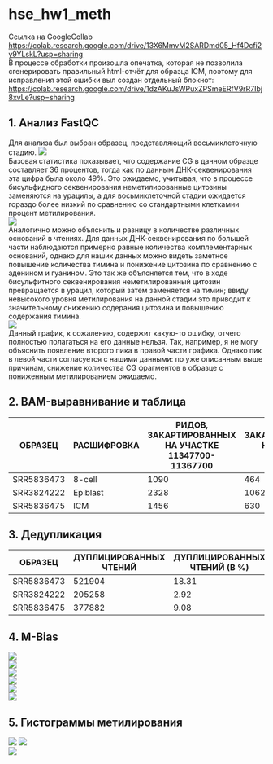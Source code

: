 # hse_hw1_meth  
Cсылка на GoogleCollab https://colab.research.google.com/drive/13X6MmvM2SARDmd05_Hf4Dcfi2y9YLskL?usp=sharing  
В процессе обработки произошла опечатка, которая не позволила сгенерировать правильный html-отчёт для образца ICM, поэтому для исправления этой ошибки выл создан отдельный блокнот: https://colab.research.google.com/drive/1dzAKuJsWPuxZPSmeERfV9rR7Ibj8xvLe?usp=sharing
## 1. Анализ FastQC  
Для анализа был выбран образец, представляющий восьмиклеточную стадию.
![](data/BaseStats.png)  
Базовая статистика показывает, что содержание CG в данном образце составляет 36 процентов, тогда как по данным ДНК-секвенирования эта цифра была около 49%. Это ожидаемо, учитывая, что в процессе бисульфидного секвенирования неметилированные цитозины заменяются на урацилы, а для восьмиклеточной стадии ожидается гораздо более низкий по сравнению со стандартными клеткамии процент метилирования.  
![](data/Bases.png)  
Аналогично можно объяснить и разницу в количестве различных оснований в чтениях. Для данных ДНК-секвенирования по большей части наблюдаются примерно равные количества комплементарных оснований, однако для наших данных можно видеть заметное повышение количества тимина и понижение цитозина по сравнению с аденином и гуанином. Это так же объясняется тем, что в ходе бисульфитного секвенирования неметилированный цитозин превращается в урацил, который затем заменяется на тимин; ввиду невысокого уровня метилирования на данной стадии это приводит к значительному снижению содерания цитозина и повышению содержания тимина.  
![](data/CGcontent.png)  
Данный график, к сожалению, содержит какую-то ошибку, отчего полностью полагаться на его данные нельзя. Так, например, я не могу объяснить появление второго пика в правой части графика. Однако пик в левой части согласуется с нашими данными: по уже описанным выше причинам, снижение количества CG фрагментов в образце с пониженным метилированием ожидаемо.   
  
## 2. BAM-выравнивание и таблица
ОБРАЗЕЦ | РАСШИФРОВКА | РИДОВ, ЗАКАРТИРОВАННЫХ НА УЧАСТКЕ 11347700-11367700 | РИДОВ, ЗАКАРТИРОВАННЫХ НА УЧАСТКЕ 40185800-40195800  
---- | ----- | ----- | -----  
SRR5836473 | 8-cell | 1090 | 464  
SRR3824222 | Epiblast | 2328 | 1062  
SRR5836475 | ICM | 1456 | 630  
## 3. Дедупликация  
ОБРАЗЕЦ | ДУПЛИЦИРОВАННЫХ ЧТЕНИЙ | ДУПЛИЦИРОВАННЫХ ЧТЕНИЙ (В %)  
---- | ----- | -----
SRR5836473 | 521904 | 18.31  
SRR3824222 | 205258 | 2.92  
SRR5836475 | 377882 | 9.08  
## 4. M-Bias  
![](data/8cellM-bias.png)  
![](data/8cellM-bias2.png)  
![](data/EpiblastM-bias.png)  
![](data/EpiblastM-bias2.png)  
![](data/ICMM-bias.png)  
![](data/ICMM-bias2.png)  
## 5. Гистограммы метилирования  
![](data/8cell.png) 
![](data/Epiblast.png)  
![](data/ICM.png) 
